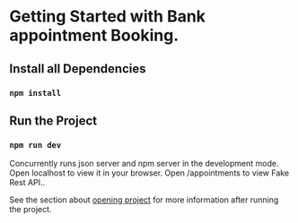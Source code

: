 # Getting Started with Bank appointment Booking.

## Install all Dependencies

### `npm install`

## Run the Project

### `npm run dev`

Concurrently runs json server and npm server in the development mode.\
Open localhost to view it in your browser.
Open /appointments to view Fake Rest API..

See the section about [opening project](/getHelp) for more information after running the project.
